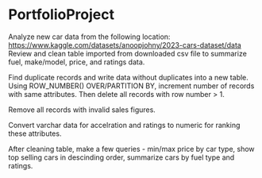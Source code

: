 # PortfolioProject

Analyze new car data from the following location: https://www.kaggle.com/datasets/anoopjohny/2023-cars-dataset/data
Review and clean table imported from downloaded csv file to summarize fuel, make/model, price, and ratings data.

Find duplicate records and write data without duplicates into a new table.  Using ROW_NUMBER() OVER/PARTITION BY, increment
number of records with same attributes.  Then delete all records with row number > 1.

Remove all records with invalid sales figures.

Convert varchar data for accelration and ratings to numeric for ranking these attributes.

After cleaning table, make a few queries - min/max price by car type, show top selling cars in descinding order, 
summarize cars by fuel type and ratings.
